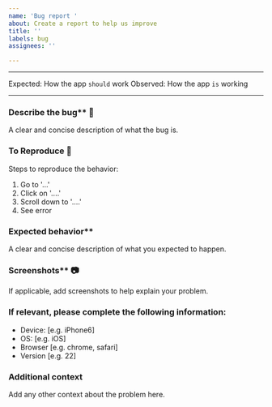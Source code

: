 ```yaml
---
name: 'Bug report '
about: Create a report to help us improve
title: ''
labels: bug
assignees: ''

---
```


---
Expected: How the app `should` work
Observed: How the app `is` working

---

### Describe the bug** :bug:
A clear and concise description of what the bug is.


### To Reproduce :memo:
Steps to reproduce the behavior:
1. Go to '...'
2. Click on '....'
3. Scroll down to '....'
4. See error


### Expected behavior**
A clear and concise description of what you expected to happen.


### Screenshots** :camera:
If applicable, add screenshots to help explain your problem.


### If relevant, please complete the following information:
 - Device: [e.g. iPhone6]
 - OS: [e.g. iOS]
 - Browser [e.g. chrome, safari]
 - Version [e.g. 22]


### Additional context
Add any other context about the problem here.
